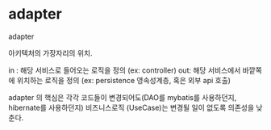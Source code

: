 # adapter

adapter

아키텍처의 가장자리의 위치.

in : 해당 서비스로 들어오는 로직을 정의 (ex: controller)
out: 해당 서비스에서 바깥쪽에 위치하는 로직을 정의 (ex: persistence 영속성계층, 혹은 외부 api 호출)

adapter 의 핵심은 각각 코드들이 변경되어도(DAO를 mybatis를 사용하던지, hibernate를 사용하던지) 
비즈니스로직 (UseCase)는 변경될 일이 없도록 의존성을 낮춘다.



